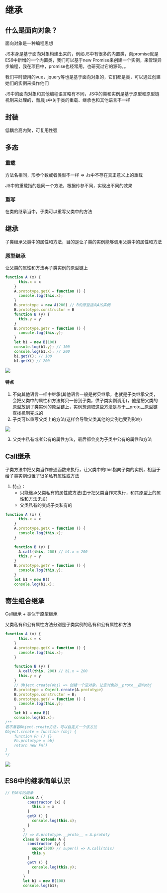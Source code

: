 # 继承

## 什么是面向对象？

面向对象是一种编程思想

JS本身是基于面向对象构建出来的，例如JS中有很多的内置类，向promise就是ES6中新增的一个内置类，我们可以基于new Promise来创建一个实例，来管理异步编程，我在项目中，promise也经常用，也研究过它的源码。。

我们平时使用的vue，jquery等也是基于面向对象的，它们都是类，可以通过创建她们的实例来操作他们

JS中的面向对象和其他编程语言略有不同，JS中的类和实例是基于原型和原型链机制来处理的，而且js中关于类的重载、继承也和其他语言不一样

## 封装

低耦合高内聚，可复用性强

## 多态

### 重载

方法名相同，形参个数或者类型不一样 => Js中不存在真正意义上的重载

 JS中的重载指的是同一个方法，根据传参不同，实现出不同的效果

### 重写

在类的继承当中，子类可以重写父类中的方法

## 继承

子类继承父类中的属性和方法，目的是让子类的实例能够调用父类中的属性和方法

### 原型继承

让父类的属性和方法再子类实例的原型链上

```javascript
function A (x) {
      this.x = x
    }
    A.prototype.getX = function () {
      console.log(this.x);
    }
    B.prototype = new A(200) // B的原型指向A的实例
    B.prototype.constructor = B
    function B (y) {
      this.y = y
    }
    B.prototype.getY = function () {
      console.log(this.y);
    }
    let b1 = new B(100)
    console.log(b1.y); // 100
    console.log(b1.x); // 200
    b1.getY(); // 100
    b1.getX() // 200
```

![](E:\GitResort\CodePractice\笔记\img\Snipaste_2020-05-05_13-45-50.PNG)

#### 特点

1. 不向其他语言一样中继承(其他语言一般是拷贝继承，也就是子类继承父类，会把父类中的属性和方法拷贝一份到子类，供子类实例调用)，他是把父类的原型放到子类实例的原型链上，实例想调取这些方法是基于\_\_proto\_\_原型链查找机制完成的
2. 子类可以重写父类上的方法(这样会导致父类其他的实例也受到影响)

![](E:\GitResort\CodePractice\笔记\img\Snipaste_2020-05-05_13-59-59.PNG)

3. 父类中私有或者公有的属性方法，最后都会变为子类中公有的属性和方法

## Call继承

​	子类方法中把父类当作普通函数来执行，让父类中的this指向子类的实例，相当于给子类实例设置了很多私有属性或方法

1. 特点：
   - 只能继承父类私有的属性或方法(由于把父类当作来执行，和其原型上的属性和方法无关)
   - 父类私有的变成子类私有的

```javascript
function A (x) {
      this.x = x
    }
    A.prototype.getX = function () {
      console.log(this.x);
    }
    
    function B (y) {
      A.call(this, 200) // b1.x = 200
      this.y = y
    }
    B.prototype.getY = function () {
      console.log(this.y);
    }
    let b1 = new B()
    console.log(b1.x);
```

## 寄生组合继承

Call继承 + 类似于原型继承

父类私有和公有属性方法分别是子类实例的私有和公有属性和方法

```javascript
function A (x) {
      this.x = x
    }
    A.prototype.getX = function () {
      console.log(this.x);
    }
    
    function B (y) {
      A.call(this, 200) // b1.x = 200
      this.y = y
    }
    // Object.create(obj) => 创建一个空对象，让空对象的__proto__指向obj
    B.prototype = Object.create(A.prototype)
    B.prototype.constructor = B;
    B.prototype.getY = function () {
      console.log(this.y);
    }
    let b1 = new B()
    console.log(b1.x);
/**
若不兼容Object.create方法，可以自定义一个该方法
Object.create = function (obj) {
	function Fn () {}
	Fn.prototype = obj
	return new Fn()
}
*/
```

![](E:\GitResort\CodePractice\笔记\img\Snipaste_2020-05-05_16-06-42.PNG)

## ES6中的继承简单认识

```javascript
// ES6中的继承
        class A {
          constructor (x) {
            this.x = x
          }
          getX () {
            console.log(this.x);
          }
        }
        // => B.prototype.__proto__ = A.prototy
        class B extends A {
          constructor (y) {
            super(200) // super() => A.call(this)
            this.y
          }
          getY () {
            console.log(this.y);
          }
        }
        let b1 = new B(100)
        console.log(b1);
```



